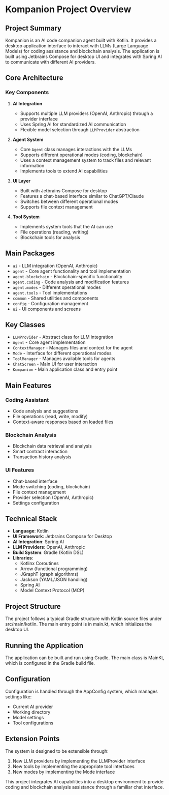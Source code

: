 # Kompanion Project Overview

## Project Summary
Kompanion is an AI code companion agent built with Kotlin. It provides a desktop application interface to interact with LLMs (Large Language Models) for coding assistance and blockchain analysis. The application is built using Jetbrains Compose for desktop UI and integrates with Spring AI to communicate with different AI providers.

## Core Architecture

### Key Components

1. **AI Integration**
   - Supports multiple LLM providers (OpenAI, Anthropic) through a provider interface
   - Uses Spring AI for standardized AI communication
   - Flexible model selection through `LLMProvider` abstraction

2. **Agent System**
   - Core `Agent` class manages interactions with the LLMs
   - Supports different operational modes (coding, blockchain)
   - Uses a context management system to track files and relevant information
   - Implements tools to extend AI capabilities

3. **UI Layer**
   - Built with Jetbrains Compose for desktop
   - Features a chat-based interface similar to ChatGPT/Claude
   - Switches between different operational modes
   - Supports file context management

4. **Tool System**
   - Implements system tools that the AI can use
   - File operations (reading, writing)
   - Blockchain tools for analysis

## Main Packages

- `ai` - LLM integration (OpenAI, Anthropic)
- `agent` - Core agent functionality and tool implementation
- `agent.blockchain` - Blockchain-specific functionality
- `agent.coding` - Code analysis and modification features
- `agent.modes` - Different operational modes
- `agent.tools` - Tool implementations
- `common` - Shared utilities and components
- `config` - Configuration management
- `ui` - UI components and screens

## Key Classes

- `LLMProvider` - Abstract class for LLM integration
- `Agent` - Core agent implementation
- `ContextManager` - Manages files and context for the agent
- `Mode` - Interface for different operational modes
- `ToolManager` - Manages available tools for agents
- `ChatScreen` - Main UI for user interaction
- `Kompanion` - Main application class and entry point

## Main Features

### Coding Assistant
- Code analysis and suggestions
- File operations (read, write, modify)
- Context-aware responses based on loaded files

### Blockchain Analysis
- Blockchain data retrieval and analysis
- Smart contract interaction
- Transaction history analysis

### UI Features
- Chat-based interface
- Mode switching (coding, blockchain)
- File context management
- Provider selection (OpenAI, Anthropic)
- Settings configuration

## Technical Stack

- **Language**: Kotlin
- **UI Framework**: Jetbrains Compose for Desktop
- **AI Integration**: Spring AI
- **LLM Providers**: OpenAI, Anthropic
- **Build System**: Gradle (Kotlin DSL)
- **Libraries**:
  - Kotlinx Coroutines
  - Arrow (functional programming)
  - JGraphT (graph algorithms)
  - Jackson (YAML/JSON handling)
  - Spring AI
  - Model Context Protocol (MCP)

## Project Structure
The project follows a typical Gradle structure with Kotlin source files under src/main/kotlin. The main entry point is in main.kt, which initializes the desktop UI.

## Running the Application
The application can be built and run using Gradle. The main class is MainKt, which is configured in the Gradle build file.

## Configuration
Configuration is handled through the AppConfig system, which manages settings like:
- Current AI provider
- Working directory
- Model settings
- Tool configurations

## Extension Points
The system is designed to be extensible through:
1. New LLM providers by implementing the LLMProvider interface
2. New tools by implementing the appropriate tool interfaces
3. New modes by implementing the Mode interface

This project integrates AI capabilities into a desktop environment to provide coding and blockchain analysis assistance through a familiar chat interface.